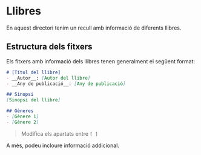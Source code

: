 # Llibres
En aquest directori tenim un recull amb informació de diferents llibres.

## Estructura dels fitxers
Els fitxers amb informació dels llibres
tenen generalment el següent format:

```md
# [Títol del llibre]
- __Autor__: [Autor del llibre]
- __Any de publicació__: [Any de publicació]

## Sinopsi
[Sinopsi del llibre]

## Gèneres
- [Gènere 1]
- [Gènere 2]
```

> Modifica els apartats entre `[ ]`

A més, podeu incloure informació addicional.
